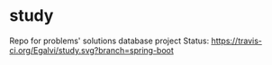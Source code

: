 study
=====

Repo for problems' solutions database project
Status: https://travis-ci.org/Egalvi/study.svg?branch=spring-boot
